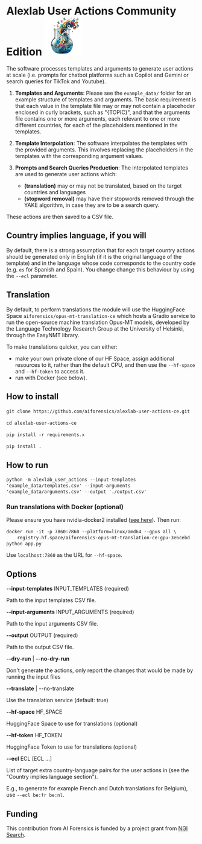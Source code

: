 # Alexlab User Actions Community Edition ![Alexlab User Actions Community Edition](alexlab-user-actions.png "Alexlab User Actions Community Edition") 

The software processes templates and arguments to generate user actions at scale (i.e. prompts for chatbot platforms such as Copilot and Gemini or search queries for TikTok and Youtube). 

1. **Templates and Arguments**: Please see the `example_data/` folder for an example structure of templates and arguments.
The basic requirement is that each value in the template file may or may not contain a placehoder enclosed in curly brackets, such as "{TOPIC}", and that the arguments file contains one or more arguments, each relevant to one or more different countries, for each of the placeholders mentioned in the templates.

2. **Template Interpolation**: The software interpolates the templates with the provided arguments. This involves replacing the placeholders in the templates with the corresponding argument values.

3. **Prompts and Search Queries Production**: The interpolated templates are used to generate user actions which:
    - **(translation)** 
    may or may not be translated, based on the target countries and languages
    - **(stopword removal)** may have their stopwords removed through the YAKE algorithm, in case they are to be a search query. 

These actions are then saved to a CSV file.

## Country implies language, if you will
By default, there is a strong assumption that for each target country actions should be generated only in English (if it is the original language of the template) and in the language whose code corresponds to the country code (e.g. `es` for Spanish and Spain). You change change this behaviour by using the `--ecl` parameter.

## Translation 
By default, to perform translations the module will use the HuggingFace Space `aiforensics/opus-mt-translation-ce` which hosts a Gradio service to run the open-source machine translation Opus-MT models, developed by the Language Technology Research Group at the University of Helsinki, through the EasyNMT library. 

To make translations quicker, you can either:
- make your own private clone of our HF Space, assign additional resources to it, rather than the default CPU, and then use the `--hf-space` and `--hf-token` to access it.
- run with Docker (see below).

## How to install

`git clone https://github.com/aiforensics/alexlab-user-actions-ce.git`

`cd alexlab-user-actions-ce`

`pip install -r requirements.x`

`pip install .`

## How to run

```
python -m alexlab_user_actions --input-templates 'example_data/templates.csv' --input-arguments 'example_data/arguments.csv' --output './output.csv'
````



### Run translations with Docker (optional)

Please ensure you have nvidia-docker2 installed ([see here](https://docs.nvidia.com/datacenter/cloud-native/container-toolkit/latest/install-guide.html)).
Then run:

```
docker run -it -p 7860:7860 --platform=linux/amd64 --gpus all \
	registry.hf.space/aiforensics-opus-mt-translation-ce:gpu-3e6cebd python app.py
```

Use `localhost:7860` as the URL for `--hf-space`.

## Options
  **--input-templates** INPUT_TEMPLATES (required)

  Path to the input templates CSV file.
  
  **--input-arguments** INPUT_ARGUMENTS (required)

  Path to the input arguments CSV file.
  
  **--output** OUTPUT (required)
  
  Path to the output CSV file. 
  
  **--dry-run** | **--no-dry-run**
  
  Don't generate the actions, only report the changes that would be made by running the input files                        
  
  **--translate** | --no-translate
                                              
  Use the translation service (default: true)
  
  **--hf-space** HF_SPACE   
  
  HuggingFace Space to use for translations (optional)
  
  **--hf-token** HF_TOKEN   
  
  HuggingFace Token to use for translations (optional)
  
  
  
  **--ecl** ECL [ECL ...]   
  
  List of target extra country-language pairs for the user actions in  (see the "Country implies language section"). 
  
  E.g., to generate for example French and Dutch translations for Belgium), use `--ecl be:fr be:nl`.

## Funding
This contribution from AI Forensics is funded by a project grant from [NGI Search](https://www.ngisearch.eu/view/Main/).